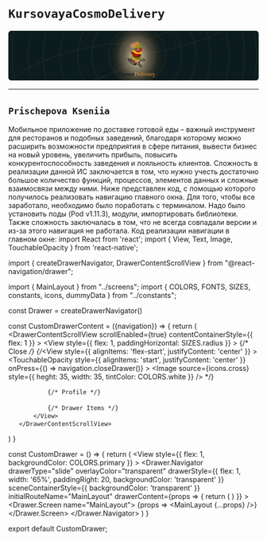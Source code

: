 # `KursovayaCosmoDelivery`
![alt text](https://github.com/Prischepova/KursovayaCosmoDelivery/blob/Images/Logo.svg?raw=true)
***
`Prischepova Kseniia`
-----------
Мобильное приложение по доставке готовой еды – важный инструмент для ресторанов и подобных заведений, благодаря которому можно расширить возможности предприятия в сфере питания, вывести бизнес на новый уровень, увеличить прибыль, повысить конкурентоспособность заведения и лояльность клиентов. Сложность в реализации данной ИС заключается в том, что нужно учесть достаточно большое количество функций, процессов, элементов данных и сложные взаимосвязи между ними.
Ниже представлен код, с помощью которого получилось реализовать навигацию главного окна. Для того, чтобы все заработало, необходимо было поработать с терминалом. Надо было установить поды (Pod v1.11.3), модули, импортировать библиотеки. Также сложность заключалась в том, что не всегда совпадали версии и из-за этого навигация не работала.
Код реализации навигации в главном окне:
import React from 'react';
import {
   View,
   Text,
   Image,
   TouchableOpacity
} from 'react-native';
 
import {
   createDrawerNavigator,
   DrawerContentScrollView
} from "@react-navigation/drawer";
 
import { MainLayout } from "../screens";
import {
   COLORS,
   FONTS,
   SIZES,
   constants,
   icons,
   dummyData
} from "../constants";
 
const Drawer = createDrawerNavigator()
 
const CustomDrawerContent = ({navigation}) => {
   return (
       <DrawerContentScrollView
           scrollEnabled={true}
           contentContainerStyle={{ flex: 1 }}
       >
           <View
               style={{
                   flex: 1,
                   paddingHorizontal: SIZES.radius
               }}
           >
               {/* Close */}
               {/*<View
                   style={{
                       alignItems: 'flex-start',
                       justifyContent: 'center'
                   }}
               >
                   <TouchableOpacity
                       style={{
                           alignItems: 'start',
                           justifyContent: 'center'
                       }}
                       onPress={() => navigation.closeDrawer()}
                   >
                       <Image
                           source={icons.cross}
                           style={{
                               heght: 35,
                               width: 35,
                               tintColor: COLORS.white
                           }}
                       />
                   </TouchableOpacity>
                       </View>*/}
 
 
               {/* Profile */}
 
               {/* Drawer Items */}
           </View>
       </DrawerContentScrollView>
   )
}
 
const CustomDrawer = () => {
   return (
       <View
           style={{
               flex: 1,
               backgroundColor: COLORS.primary
           }}
       >
           <Drawer.Navigator
               drawerType="slide"
               overlayColor="transparent"
               drawerStyle={{
                   flex: 1,
                   width: '65%',
                   paddingRight: 20,
                   backgroundColor: 'transparent'
               }}
               sceneContainerStyle={{
                   backgroundColor: 'transparent'
               }}
               initialRouteName="MainLayout"
               drawerContent={props => {
                   return (
                       <CustomDrawerContent
                           navigation={props.navigation}
                       />
                   )
               }}
           >
               <Drawer.Screen name="MainLayout">
                   {props => <MainLayout {...props} />}
               </Drawer.Screen>
           </Drawer.Navigator>
       </View>
   )
}
 
export default CustomDrawer;
